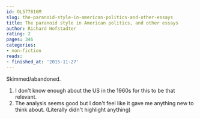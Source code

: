 ```yaml
---
id: OL577816M
slug: the-paranoid-style-in-american-politics-and-other-essays
title: The paranoid style in American politics, and other essays
author: Richard Hofstadter
rating: 2
pages: 346
categories:
- non-fiction
reads:
- finished_at: '2015-11-27'
---
```

Skimmed/abandoned.

1) I don't know enough about the US in the 1960s for this to be that relevant.
2) The analysis seems good but I don't feel like it gave me anything new to think about. (Literally didn't highlight anything)
